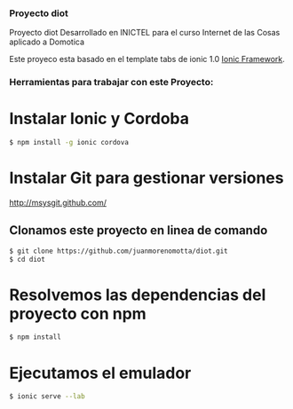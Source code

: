 ### Proyecto diot
Proyecto diot Desarrollado en INICTEL para el curso Internet de las Cosas aplicado a Domotica

Este proyeco esta basado en el template tabs de ionic 1.0 [Ionic Framework](http://ionicframework.com/).

### Herramientas para trabajar con este Proyecto:

# Instalar Ionic y Cordoba
```bash
$ npm install -g ionic cordova
```

# Instalar Git para gestionar versiones
http://msysgit.github.com/

## Clonamos este proyecto en linea de comando
```bash
$ git clone https://github.com/juanmorenomotta/diot.git
$ cd diot
```
# Resolvemos las dependencias del proyecto con npm
```bash
$ npm install 
```

# Ejecutamos el emulador
```bash
$ ionic serve --lab
```

